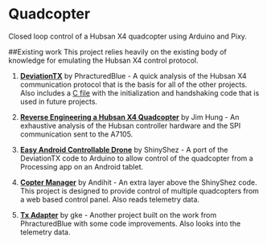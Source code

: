 # Quadcopter
Closed loop control of a Hubsan X4 quadcopter using Arduino and Pixy.

##Existing work
This project relies heavily on the existing body of knowledge for emulating the Hubsan X4 control protocol. 

1. **[DeviationTX](http://www.rcgroups.com/forums/showthread.php?t=1773853)** by PhracturedBlue - 
A quick analysis of the Hubsan X4 communication protocol that is the basis for all of the other projects. Also includes a [C file](https://bitbucket.org/PhracturedBlue/deviation-universaltx/src/773f8e8e7d2c7796e6bdf97bde483a637036f1f6/src/protocol/hubsan_a7105.c?at=default&fileviewer=file-view-default) with the initialization and handshaking code that is used in future projects.
2. **[Reverse Engineering a Hubsan X4 Quadcopter](http://www.jimhung.co.uk/?p=1349)** by Jim Hung - 
An exhaustive analysis of the Hubsan controller hardware and the SPI communication sent to the A7105.
3. **[Easy Android Controllable Drone](http://www.instructables.com/id/Easy-Android-controllable-PC-Interfaceable-Relati/)** by ShinyShez - 
A port of the DeviationTX code to Arduino to allow control of the quadcopter from a Processing app on an Android tablet.
4. **[Copter Manager](https://github.com/andihit/coptermanager-arduino)** by Andihit - 
An extra layer above the ShinyShez code. This project is designed to provide control of multiple quadcopters from a web based control panel. Also reads telemetry data.

5. **[Tx Adapter](https://github.com/gke/TxAdapter_gke/)** by gke - 
Another project built on the work from PhracturedBlue with some code improvements. Also looks into the telemetry data.
